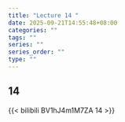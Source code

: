 ```yaml
---
title: "Lecture 14 "
date: 2025-09-21T14:55:48+08:00
categories: ""
tags: ""
series: ""
series_order: ""
type: ""
---
```


## 14 

{{< bilibili BV1hJ4m1M7ZA 14 >}}


